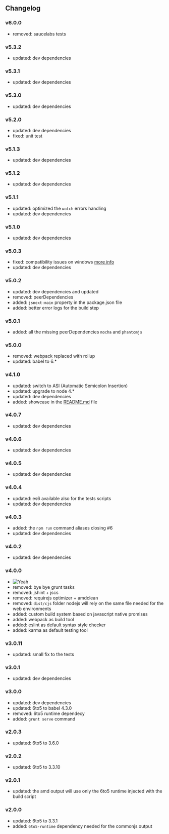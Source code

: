 ## Changelog

### v6.0.0
  * removed: saucelabs tests

### v5.3.2
  * updated: dev dependencies

### v5.3.1
  * updated: dev dependencies

### v5.3.0
  * updated: dev dependencies

### v5.2.0
  * updated: dev dependencies
  * fixed: unit test

### v5.1.3
  * updated: dev dependencies

### v5.1.2
  * updated: dev dependencies

### v5.1.1
  * updated: optimized the `watch` errors handling
  * updated: dev dependencies

### v5.1.0
  * updated: dev dependencies

### v5.0.3
  * fixed: compatibility issues on windows [more info](https://github.com/GianlucaGuarini/es6-project-starter-kit/issues/8)
  * updated: dev dependencies

### v5.0.2
  * updated: dev dependencies and updated
  * removed: peerDependencies
  * added: `jsnext:main` property in the package.json file
  * added: better error logs for the build step

### v5.0.1
  * added: all the missing peerDependencies `mocha` and `phantomjs`

### v5.0.0
  * removed: webpack replaced with rollup
  * updated: babel to 6.*

### v4.1.0
  * updated: switch to ASI (Automatic Semicolon Insertion)
  * updated: upgrade to node 4.*
  * updated: dev dependencies
  * added: showcase in the [README.md](README.md) file

### v4.0.7
  * updated: dev dependencies

### v4.0.6
  * updated: dev dependencies

### v4.0.5
  * updated: dev dependencies

### v4.0.4
  * updated: es6 available also for the tests scripts
  * updated: dev dependencies

### v4.0.3
  * added: the `npm run` command aliases closing #6
  * updated: dev dependencies

### v4.0.2
  * updated: dev dependencies

### v4.0.0
  * ![Yeah](http://www.gifbin.com/bin/30075yu908.gif)
  * removed: bye bye grunt tasks
  * removed: jshint + jscs
  * removed: requirejs optimizer + amdclean
  * removed: `dist/cjs` folder nodejs will rely on the same file needed for the web environments
  * added: custom build system based on javascript native promises
  * added: webpack as build tool
  * added: eslint as default syntax style checker
  * added: karma as default testing tool

### v3.0.11
  * updated: small fix to the tests

### v3.0.1
  * updated: dev dependencies

### v3.0.0
  * updated: dev dependencies
  * updated: 6to5 to babel 4.3.0
  * removed: 6to5 runtime dependecy
  * added: `grunt serve` command

### v2.0.3
  * updated: 6to5 to 3.6.0

### v2.0.2
  * updated: 6to5 to 3.3.10

### v2.0.1
  * updated: the amd output will use only the 6to5 runtime injected with the build script

### v2.0.0
  * updated: 6to5 to 3.3.1
  * added: `6to5-runtime` dependency needed for the commonjs output
